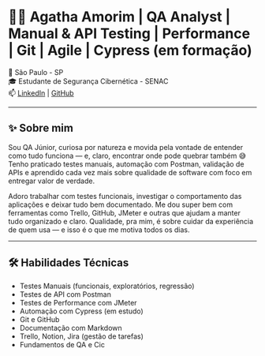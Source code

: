# 👩‍💻 Agatha Amorim | QA Analyst | Manual & API Testing | Performance | Git | Agile | Cypress (em formação)

📍 São Paulo - SP  
🎓 Estudante de Segurança Cibernética - SENAC  
📫 [LinkedIn](https://www.linkedin.com/in/agathasiqueiradeamorim) | [GitHub](https://github.com/agathapro)  

---

## ✨ Sobre mim

Sou QA Júnior, curiosa por natureza e movida pela vontade de entender como tudo funciona — e, claro, encontrar onde pode quebrar também 😅  
Tenho praticado testes manuais, automação com Postman, validação de APIs e aprendido cada vez mais sobre qualidade de software com foco em entregar valor de verdade.

Adoro trabalhar com testes funcionais, investigar o comportamento das aplicações e deixar tudo bem documentado. Me dou super bem com ferramentas como Trello, GitHub, JMeter e outras que ajudam a manter tudo organizado e claro. Qualidade, pra mim, é sobre cuidar da experiência de quem usa — e isso é o que me motiva todos os dias.

---

## 🛠️ Habilidades Técnicas

- Testes Manuais (funcionais, exploratórios, regressão)  
- Testes de API com Postman  
- Testes de Performance com JMeter  
- Automação com Cypress (em estudo)  
- Git e GitHub  
- Documentação com Markdown  
- Trello, Notion, Jira (gestão de tarefas)  
- Fundamentos de QA e Cic
